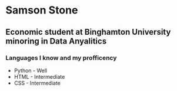 # Samson Stone
## Economic student at Binghamton University minoring in Data Anyalitics 

### Languages I know and my profficency
* Python - Well
* HTML - Intermediate
* CSS - Intermediate 


